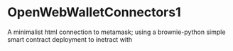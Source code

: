 # OpenWebWalletConnectors1
A minimalist html connection to metamask;
using a brownie-python simple smart contract deployment to inetract with
